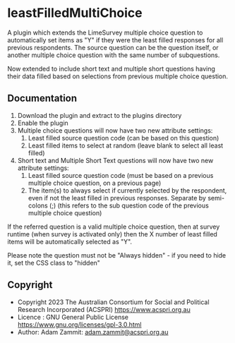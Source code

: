 # leastFilledMultiChoice

A plugin which extends the LimeSurvey multiple choice question to automatically set items as "Y" if they were the least filled responses for all previous respondents. The source question can be the question itself, or another multiple choice question with the same number of subquestions.

Now extended to include short text and multiple short questions having their data filled based on selections from previous multiple choice question.


## Documentation

1. Download the plugin and extract to the plugins directory
2. Enable the plugin
3. Multiple choice questions will now have two new attribute settings: 
    1. Least filled source question code (can be based on this question)
    2. Least filled items to select at random (leave blank to select all least filled)
4. Short text and Multiple Short Text questions will now have two new attribute settings:
    1. Least filled source question code (must be based on a previous multiple choice question, on a previous page)
    2. The item(s) to always select if currently selected by the respondent, even if not the least filled in previous responses. Separate by semi-colons (;) (this refers to the sub question code of the previous multiple choice question)

If the referred question is a valid multiple choice question, then at survey runtime (when survey is activated only) then the X number of least filled items will be automatically selected as "Y".

Please note the question must not be "Always hidden" - if you need to hide it, set the CSS class to "hidden"

## Copyright
- Copyright 2023 The Australian Consortium for Social and Political Research Incorporated (ACSPRI) <https://www.acspri.org.au>
- Licence : GNU General Public License <https://www.gnu.org/licenses/gpl-3.0.html>
- Author: Adam Zammit: adam.zammit@acspri.org.au

